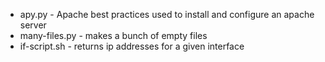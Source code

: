 - apy.py - Apache best practices used to install and configure an apache server
- many-files.py - makes a bunch of empty files
- if-script.sh - returns ip addresses for a given interface
